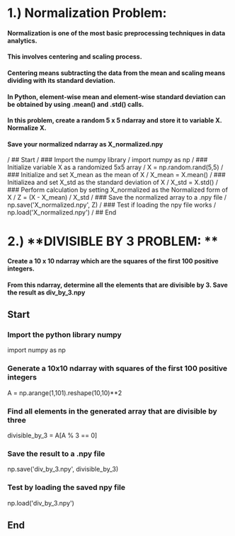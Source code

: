 # 1.) Normalization Problem:
#### Normalization is one of the most basic preprocessing techniques in data analytics.
#### This involves centering and scaling process.
#### Centering means subtracting the data from the mean and scaling means dividing with its standard deviation.
#### In Python, element-wise mean and element-wise standard deviation can be obtained by using .mean() and .std() calls.
#### In this problem, create a random 5 x 5 ndarray and store it to variable X. Normalize X.
#### Save your normalized ndarray as X_normalized.npy

/ ## Start 
/ ### Import the numpy library
/ import numpy as np
/ ### Initialize variable X as a randomized 5x5 array
/ X = np.random.rand(5,5)
/ ### Initialize and set X_mean as the mean of X
/ X_mean = X.mean()
/ ### Initializea and set X_std as the standard deviation of X
/ X_std = X.std()
/ ### Perform calculation by setting X_normalized as the Normalized form of X
/ Z = (X - X_mean) / X_std
/ ### Save the normalized array to a .npy file
/ np.save('X_normalized.npy', Z)
/ ### Test if loading the npy file works
/ np.load('X_normalized.npy')
/ ## End


# 2.) **DIVISIBLE BY 3 PROBLEM: **
#### Create a 10 x 10 ndarray which are the squares of the first 100 positive integers.
#### From this ndarray, determine all the elements that are divisible by 3. Save the result as div_by_3.npy

## Start
### Import the python library numpy
import numpy as np
### Generate a 10x10 ndarray with squares of the first 100 positive integers
A = np.arange(1,101).reshape(10,10)**2
### Find all elements in the generated array that are divisible by three
divisible_by_3 = A[A % 3 == 0]
### Save the result to a .npy file
np.save('div_by_3.npy', divisible_by_3)
### Test by loading the saved npy file
np.load('div_by_3.npy')
## End

